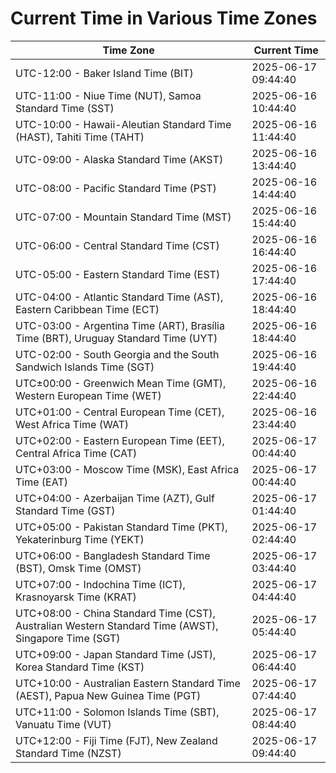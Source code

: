 # Current Time in Various Time Zones

| Time Zone | Current Time |
|-----------|--------------|
| UTC-12:00 - Baker Island Time (BIT) | 2025-06-17 09:44:40 |
| UTC-11:00 - Niue Time (NUT), Samoa Standard Time (SST) | 2025-06-16 10:44:40 |
| UTC-10:00 - Hawaii-Aleutian Standard Time (HAST), Tahiti Time (TAHT) | 2025-06-16 11:44:40 |
| UTC-09:00 - Alaska Standard Time (AKST) | 2025-06-16 13:44:40 |
| UTC-08:00 - Pacific Standard Time (PST) | 2025-06-16 14:44:40 |
| UTC-07:00 - Mountain Standard Time (MST) | 2025-06-16 15:44:40 |
| UTC-06:00 - Central Standard Time (CST) | 2025-06-16 16:44:40 |
| UTC-05:00 - Eastern Standard Time (EST) | 2025-06-16 17:44:40 |
| UTC-04:00 - Atlantic Standard Time (AST), Eastern Caribbean Time (ECT) | 2025-06-16 18:44:40 |
| UTC-03:00 - Argentina Time (ART), Brasília Time (BRT), Uruguay Standard Time (UYT) | 2025-06-16 18:44:40 |
| UTC-02:00 - South Georgia and the South Sandwich Islands Time (SGT) | 2025-06-16 19:44:40 |
| UTC±00:00 - Greenwich Mean Time (GMT), Western European Time (WET) | 2025-06-16 22:44:40 |
| UTC+01:00 - Central European Time (CET), West Africa Time (WAT) | 2025-06-16 23:44:40 |
| UTC+02:00 - Eastern European Time (EET), Central Africa Time (CAT) | 2025-06-17 00:44:40 |
| UTC+03:00 - Moscow Time (MSK), East Africa Time (EAT) | 2025-06-17 00:44:40 |
| UTC+04:00 - Azerbaijan Time (AZT), Gulf Standard Time (GST) | 2025-06-17 01:44:40 |
| UTC+05:00 - Pakistan Standard Time (PKT), Yekaterinburg Time (YEKT) | 2025-06-17 02:44:40 |
| UTC+06:00 - Bangladesh Standard Time (BST), Omsk Time (OMST) | 2025-06-17 03:44:40 |
| UTC+07:00 - Indochina Time (ICT), Krasnoyarsk Time (KRAT) | 2025-06-17 04:44:40 |
| UTC+08:00 - China Standard Time (CST), Australian Western Standard Time (AWST), Singapore Time (SGT) | 2025-06-17 05:44:40 |
| UTC+09:00 - Japan Standard Time (JST), Korea Standard Time (KST) | 2025-06-17 06:44:40 |
| UTC+10:00 - Australian Eastern Standard Time (AEST), Papua New Guinea Time (PGT) | 2025-06-17 07:44:40 |
| UTC+11:00 - Solomon Islands Time (SBT), Vanuatu Time (VUT) | 2025-06-17 08:44:40 |
| UTC+12:00 - Fiji Time (FJT), New Zealand Standard Time (NZST) | 2025-06-17 09:44:40 |
